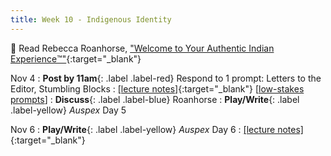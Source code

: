 ```yaml
---
title: Week 10 - Indigenous Identity
---
```


📖 Read Rebecca Roanhorse, ["Welcome to Your Authentic Indian Experience™️"](/assets/pdfs/roanhorse_welcome_to_your_authentic_indian_experience.pdf){:target="_blank"}   


Nov 4
: **Post by 11am**{: .label .label-red} Respond to 1 prompt: Letters to the Editor, Stumbling Blocks
  : [[lecture notes]](#){:target="_blank"}  [[low-stakes prompts](/prompts.md)]
: **Discuss**{: .label .label-blue} Roanhorse
: **Play/Write**{: .label .label-yellow} *Auspex* Day 5


Nov 6
: **Play/Write**{: .label .label-yellow} *Auspex* Day 6
  : [[lecture notes]](#){:target="_blank"}